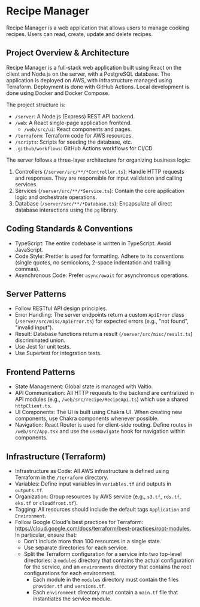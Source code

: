 # Recipe Manager

Recipe Manager is a web application that allows users to manage cooking recipes. Users can read, create, update and delete recipes.

## Project Overview & Architecture

Recipe Manager is a full-stack web application built using React on the client and Node.js on the server, with a PostgreSQL database. The application is deployed on AWS, with infrastructure managed using Terraform. Deployment is done with GitHub Actions. Local development is done using Docker and Docker Compose.

The project structure is:

- `/server`: A Node.js (Express) REST API backend.
- `/web`: A React single-page application frontend.
  - `/web/src/ui`: React components and pages.
- `/terraform`: Terraform code for AWS resources.
- `/scripts`: Scripts for seeding the database, etc.
- `.github/workflows`: GitHub Actions workflows for CI/CD.

The server follows a three-layer architecture for organizing business logic:

1. Controllers (`/server/src/**/*Controller.ts`): Handle HTTP requests and responses. They are responsible for input validation and calling services.
2. Services (`/server/src/**/*Service.ts`): Contain the core application logic and orchestrate operations.
3. Database (`/server/src/**/*Database.ts`): Encapsulate all direct database interactions using the `pg` library.

## Coding Standards & Conventions

- TypeScript: The entire codebase is written in TypeScript. Avoid JavaScript.
- Code Style: Prettier is used for formatting. Adhere to its conventions (single quotes, no semicolons, 2-space indentation and trailing commas).
- Asynchronous Code: Prefer `async/await` for asynchronous operations.

## Server Patterns

- Follow RESTful API design principles.
- Error Handling: The server endpoints return a custom `ApiError` class (`/server/src/misc/ApiError.ts`) for expected errors (e.g., "not found", "invalid input").
- Result: Database functions return a result (`/server/src/misc/result.ts`) discriminated union.
- Use Jest for unit tests.
- Use Supertest for integration tests.

## Frontend Patterns

- State Management: Global state is managed with Valtio.
- API Communication: All HTTP requests to the backend are centralized in API modules (e.g., `/web/src/recipe/RecipeApi.ts`) which use a shared `httpClient.ts`.
- UI Components: The UI is built using Chakra UI. When creating new components, use Chakra components whenever possible.
- Navigation: React Router is used for client-side routing. Define routes in `/web/src/App.tsx` and use the `useNavigate` hook for navigation within components.

## Infrastructure (Terraform)

- Infrastructure as Code: All AWS infrastructure is defined using Terraform in the `/terraform` directory.
- Variables: Define input variables in `variables.tf` and outputs in `outputs.tf`.
- Organization: Group resources by AWS service (e.g., `s3.tf`, `rds.tf`, `eks.tf` or `cloudfront.tf`).
- Tagging: All resources should include the default tags `Application` and `Environment`.
- Follow Google Cloud's best practices for Terraform: https://cloud.google.com/docs/terraform/best-practices/root-modules. In particular, ensure that:
  - Don't include more than 100 resources in a single state.
  - Use separate directories for each service.
  - Split the Terraform configuration for a service into two top-level directories: a `modules` directory that contains the actual configuration for the service, and an `environments` directory that contains the root configurations for each environment.
    - Each module in the `modules` directory must contain the files `provider.tf` and `versions.tf`.
    - Each `environment` directory must contain a `main.tf` file that instantiates the service module.
